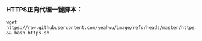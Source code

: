 ### HTTPS正向代理一键脚本：

```
wget https://raw.githubusercontent.com/yeahwu/image/refs/heads/master/https.sh && bash https.sh
```
